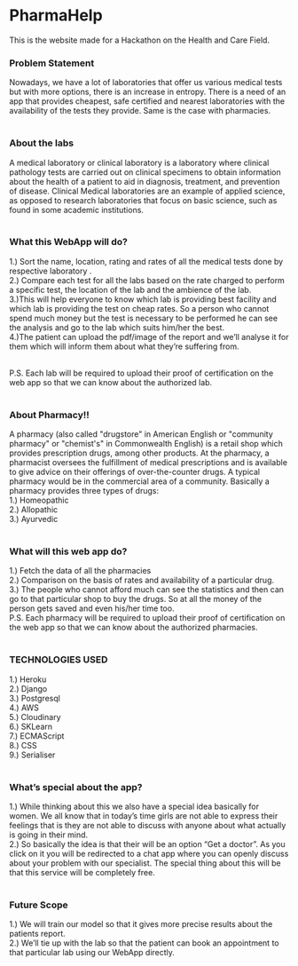 # PharmaHelp

This is the website made for a Hackathon on the Health and Care Field.
<BR>

### Problem Statement
Nowadays, we have a lot of laboratories that offer us various medical tests but with more options, there is an increase in entropy. There is a need of an app that provides cheapest, safe certified and nearest laboratories with the availability of the tests they provide. Same is the case with pharmacies.<Br><Br>

### About the labs
A medical laboratory or clinical laboratory is a laboratory where clinical pathology tests are carried out on clinical specimens to obtain information about the health of a patient to aid in diagnosis, treatment, and prevention of disease. Clinical Medical laboratories are an example of applied science, as opposed to research laboratories that focus on basic science, such as found in some academic institutions.
<Br><Br>
### What this WebApp will do?
1.) Sort the name, location, rating and rates of all the medical tests done by respective laboratory .<Br>
2.) Compare each test for all the labs based on the rate charged to perform a specific test, the location of the lab and the ambience of the lab. <Br>
3.)This will help everyone to know which lab is providing best facility and which lab is providing the test on cheap rates. So a person who cannot spend much money but the test is necessary to be performed he can see the analysis and go to the lab which suits him/her the best. <Br>
4.)The patient can upload the pdf/image of the report and we’ll analyse it for them which will inform them about what they’re suffering from.<Br><Br>

P.S. Each lab will be required to upload their proof of certification on the web app so that we can know about the authorized lab.
<Br><Br>

### About Pharmacy!!
A pharmacy (also called "drugstore" in American English or "community pharmacy" or "chemist's" in Commonwealth English) is a retail shop which provides prescription drugs, among other products. At the pharmacy, a pharmacist oversees the fulfillment of medical prescriptions and is available to give advice on their offerings of over-the-counter drugs. A typical pharmacy would be in the commercial area of a community. Basically a pharmacy provides three types of drugs:<br>
1.) Homeopathic    <Br>
2.) Allopathic<Br>
3.) Ayurvedic<Br>
  <Br>
    
### What will this web app do?
1.) Fetch the data of all the pharmacies <br>
2.) Comparison on the basis of rates and availability of a particular drug. <br>
3.) The people who cannot afford much can see the statistics and then can go to that particular shop to buy the drugs. So at all the money of the person gets saved and even his/her time too.<br>
P.S. Each pharmacy will be required to upload their proof of certification on the web app so that we can know about the authorized pharmacies.
<br><br>

### TECHNOLOGIES USED
  1.) Heroku<Br>
  2.) Django<Br>
  3.) Postgresql<Br>
  4.) AWS<Br>
  5.) Cloudinary<Br>
  6.) SKLearn<Br>
  7.) ECMAScript<Br>
  8.) CSS<Br>
  9.) Serialiser<Br>
  <Br>
    
  ### What’s special about the app?
1.) While thinking about this we also have a special idea basically for women. We all know that in today’s time girls are not able to express their feelings that is they are not able to discuss with anyone about what actually is going in their mind.<Br>
2.) So basically the idea is that their will be an option “Get a doctor”. As you click on it you will be redirected to a chat app where you can openly discuss about your problem with our specialist. The special thing about this will be that this service will be completely free.<br><Br>
  
### Future Scope
1.) We will train our model so that it gives more precise results about the patients report.<br>
2.) We’ll tie up with the lab so that the patient can book an appointment to that particular lab using our WebApp directly.
<Br><br>
  
